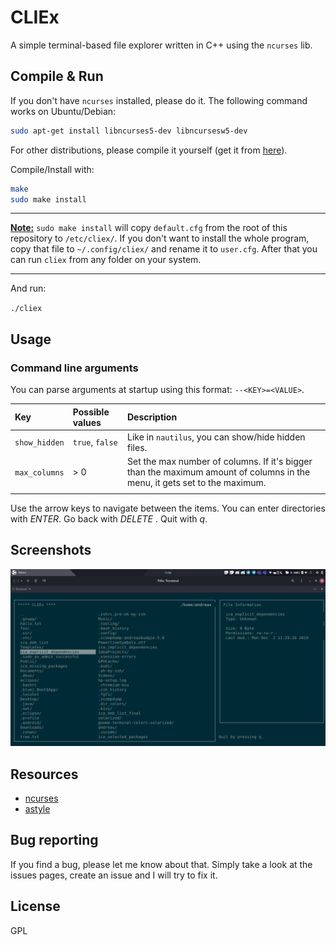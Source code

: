 # CLIEx

A simple terminal-based file explorer written in C++ using the `ncurses` lib.

## Compile & Run

If you don't have `ncurses` installed, please do it. The following command works on Ubuntu/Debian:

```sh
sudo apt-get install libncurses5-dev libncursesw5-dev
```

For other distributions, please compile it yourself (get it from [here](https://invisible-island.net/ncurses/)).

Compile/Install with:

```sh
make
sudo make install
```

---

**<u>Note:</u>**  `sudo make install` will copy `default.cfg` from the root of
this repository to `/etc/cliex/`. If you don't want to install the whole program,
copy that file to `~/.config/cliex/` and rename it to `user.cfg`. After that you
can run `cliex` from any folder on your system.

---

And run:

`./cliex`

## Usage

### Command line arguments

You can parse arguments at startup using this format: `--<KEY>=<VALUE>`.

|      Key      | Possible values |                                                        Description                                                        |
| :------------ | :-------------- | :------------------------------------------------------------------------------------------------------------------------ |
| `show_hidden` | `true`, `false` | Like in `nautilus`, you can show/hide hidden files.                                                                       |
| `max_columns` | > 0             | Set the max number of columns. If it's bigger than the maximum amount of columns in the menu, it gets set to the maximum. |
|               |                 |                                                                                                                           |

Use the arrow keys to navigate between the items. You can enter directories with *ENTER*. Go back with *DELETE* . Quit with *q*.

## Screenshots

![Screenshot](screenshot.png)

## Resources

* [ncurses](https://invisible-island.net/ncurses/)
* [astyle](http://astyle.sourceforge.net/)

## Bug reporting

If you find a bug, please let me know about that. Simply take a look at the issues pages, create an issue and I will try to fix it.

## License

GPL
